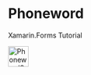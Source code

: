 # Phoneword
Xamarin.Forms Tutorial

<img src="Phoneword/PhoneWordScreenShot.png" alt="PhonewordScreenShot" height="42" width="42">
